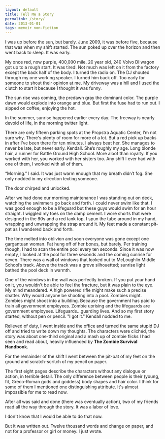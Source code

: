 ```yaml
---
layout: default
title: Tell Me a Story
permalink: /story/
date: 2013-01-01
tags: memoir non-fiction
---
```

I was up before the sun, but barely. June 2009, it was before five, because that was when my shift started. The sun poked up over the horizon and then went back to sleep. It was early.

My once red, now purple, 400,000 mile, 20 year old, 240 Volvo Dl wagon got up to a rough start. It was tired. Not much was left on it from the factory except the back half of the body. I turned the radio on. The DJ shouted through my one working speaker. I turned him back off. Too early for someone to shout their opinion at me. My driveway was a hill and I used the clutch to start it because I thought it was funny.

The sun rise was coming, the predawn gray the dominant color. The purple dawn would explode into orange and blue. But first the fuse had to run out. I sipped on coffee, enjoying the hot.

In the summer, sunrise happened earlier every day. The freeway is nearly devoid of life, in the morning twitter light.

There are only fifteen parking spots at the Propstra Aquatic Center, I’m not sure why. There's plenty of room for more of a lot. But a red pick up backs in after I’ve been there for ten minutes. I always beat her. She manages to never be late, but never early. Kendall. She’s roughly my age. Long blonde hair, a runner for Battle Ground High School. More aloof than royalty. If you worked with her, you worked with her sisters too. Any shift I ever had with one of them, I worked with all of them.

“Morning.” I said. It was just warm enough that my breath didn’t fog. She only nodded in my direction texting someone.

The door chirped and unlocked.

After we had done our morning maintenance I was standing out on deck, watching the swimmers go back and forth. I could never swim like that. I was good enough to be a lifeguard but these guys would swim for an hour straight. I wiggled my toes on the damp cement. I wore shorts that were designed in the 80s and a red tank top. I spun the tube around in my hand, wrapping and unwrapping the strap around it. My feet made a constant pit-pat as I wandered back and forth.

The time melted into oblivion and soon everyone was gone except one gargantuan woman. Fat hung off of her bones, but barely. Per training though, I had to scan the entire pool every ten seconds. Since it was now empty, I looked at the pool for three seconds and the coming sunrise for seven. There was a wall of windows that looked out to McLoughlin Middle School’s track. Above the track was a grove silhouetted; sunrise light bathed the pool deck in warmth.

One of the windows in the wall was perfectly broken. If you put your hand on it, you wouldn't be able to feel the fracture, but it was plain to the eye. My mind meandered. A high powered rifle might make such a precise shatter. Why would anyone be shooting into a pool. Zombies might. Zombies might shoot into a building. Because the government has paid to train all government employees. Zombie uprising and the lifeguards are government employees. Lifeguards...guarding lives. And so my first story started, without pen or pencil. "I got it." Kendall nodded to me.

Relieved of duty, I went inside and the office and turned the same stupid DJ off and tried to write down my thoughts. The characters were clichéd, the story was about one-third original and a mash up of zombie flicks I had seen and read about, heavily influenced by **The Zombie Survival Handbook.**

For the remainder of the shift I went between the pit-pat of my feet on the ground and scratch-scritch of my pencil on paper.

The first eight pages describe the characters without any dialogue or action, in terrible detail. The only difference between people is their (young, fit, Greco-Roman gods and goddess) body shapes and hair color. I think for some of them I mentioned one distinguishing attribute. It's almost impossible for me to read now.

After all was said and done (there was eventually action), two of my friends read all the way through the story. It was a labor of love.

I don't know that I would be able to do that now.

But it was written out. Twelve thousand words and change on paper, and not for a professor or girl or money. I just wrote.